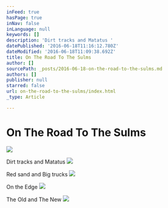 ```yaml
---
inFeed: true
hasPage: true
inNav: false
inLanguage: null
keywords: []
description: 'Dirt tracks and Matatus '
datePublished: '2016-06-18T11:16:12.780Z'
dateModified: '2016-06-18T11:09:38.692Z'
title: On The Road To The Sulms
author: []
sourcePath: _posts/2016-06-18-on-the-road-to-the-sulms.md
authors: []
publisher: null
starred: false
url: on-the-road-to-the-sulms/index.html
_type: Article

---
```

# On The Road To The Sulms
![](https://the-grid-user-content.s3-us-west-2.amazonaws.com/5a13f4b3-b38a-482b-ad6b-3df795e04046.jpg)

Dirt tracks and Matatus ![](https://the-grid-user-content.s3-us-west-2.amazonaws.com/02b3b8a0-321d-4b9f-85e2-f09f08f6ed6f.jpg)

Red sand and Big trucks
![](https://the-grid-user-content.s3-us-west-2.amazonaws.com/bec83240-99b7-4c89-a5c3-355a9eb6e2c9.jpg)

On the Edge ![](https://the-grid-user-content.s3-us-west-2.amazonaws.com/bda5de4b-a08f-4898-b724-f789775d108c.jpg)

The Old and The New
![](https://the-grid-user-content.s3-us-west-2.amazonaws.com/e8858430-d83a-4490-bb66-28fd110bf865.jpg)